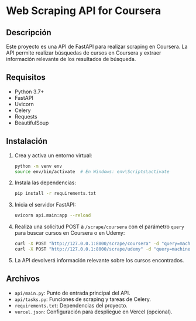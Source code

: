 # Web Scraping API for Coursera

## Descripción

Este proyecto es una API de FastAPI para realizar scraping en Coursera. La API permite realizar búsquedas de cursos en Coursera y extraer información relevante de los resultados de búsqueda.

## Requisitos

- Python 3.7+
- FastAPI
- Uvicorn
- Celery
- Requests
- BeautifulSoup

## Instalación

1. Crea y activa un entorno virtual:

    ```bash
    python -m venv env
    source env/bin/activate  # En Windows: env\Scripts\activate
    ```

2. Instala las dependencias:

    ```bash
    pip install -r requirements.txt
    ```
3. Inicia el servidor FastAPI:

    ```bash
    uvicorn api.main:app --reload
    ```

4. Realiza una solicitud POST a `/scrape/coursera` con el parámetro `query` para buscar cursos en Coursera o en Udemy:

    ```bash
    curl -X POST "http://127.0.0.1:8000/scrape/coursera" -d "query=machine+learning"
    curl -X POST "http://127.0.0.1:8000/scrape/udemy" -d "query=machine+learning"
    ```

5. La API devolverá información relevante sobre los cursos encontrados.

## Archivos

- `api/main.py`: Punto de entrada principal del API.
- `api/tasks.py`: Funciones de scraping y tareas de Celery.
- `requirements.txt`: Dependencias del proyecto.
- `vercel.json`: Configuración para despliegue en Vercel (opcional).

